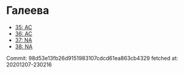 # Галеева
- [35: AC](35.md)
- [36: AC](36.md)
- [37: NA](37.md)
- [38: NA](38.md)

Commit: 98d53e13fb26d9151983107cdcd61ea863cb4329
 fetched at: 20201207-230216
